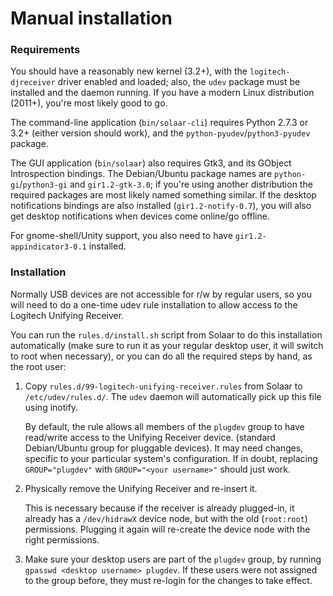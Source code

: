 # Manual installation

### Requirements

You should have a reasonably new kernel (3.2+), with the `logitech-djreceiver`
driver enabled and loaded; also, the `udev` package must be installed and the
daemon running.  If you have a modern Linux distribution (2011+), you're most
likely good to go.

The command-line application (`bin/solaar-cli`) requires Python 2.7.3 or 3.2+
(either version should work), and the `python-pyudev`/`python3-pyudev` package.

The GUI application (`bin/solaar`) also requires Gtk3, and its GObject
Introspection bindings. The Debian/Ubuntu package names are
`python-gi`/`python3-gi` and `gir1.2-gtk-3.0`; if you're using another
distribution the required packages are most likely named something similar.
If the desktop notifications bindings are also installed (`gir1.2-notify-0.7`),
you will also get desktop notifications when devices come online/go offline.

For gnome-shell/Unity support, you also need to have `gir1.2-appindicator3-0.1`
installed.


### Installation

Normally USB devices are not accessible for r/w by regular users, so you will
need to do a one-time udev rule installation to allow access to the Logitech
Unifying Receiver.

You can run the `rules.d/install.sh` script from Solaar to do this installation
automatically (make sure to run it as your regular desktop user, it will switch
to root when necessary), or you can do all the required steps by hand, as the
root user:

1. Copy `rules.d/99-logitech-unifying-receiver.rules` from Solaar to
   `/etc/udev/rules.d/`. The `udev` daemon will automatically pick up this file
   using inotify.

   By default, the rule allows all members of the `plugdev` group to have
   read/write access to the Unifying Receiver device. (standard Debian/Ubuntu
   group for pluggable devices). It may need changes, specific to your
   particular system's configuration. If in doubt, replacing `GROUP="plugdev"`
   with `GROUP="<your username>"` should just work.

2. Physically remove the Unifying Receiver and re-insert it.

   This is necessary because if the receiver is already plugged-in, it already
   has a `/dev/hidrawX` device node, but with the old (`root:root`) permissions.
   Plugging it again will re-create the device node with the right permissions.

3. Make sure your desktop users are part of the `plugdev` group, by running
   `gpasswd <desktop username> plugdev`. If these users were not assigned to the
   group before, they must re-login for the changes to take effect.
